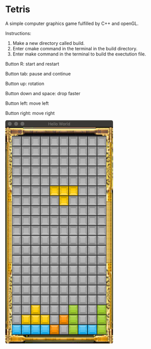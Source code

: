 # Tetris

A simple computer graphics game fulfilled by C++ and openGL.

Instructions: 

1. Make a new directory called build.
2. Enter cmake command in the terminal in the build directory.
3. Enter make command in the terminal to build the exectution file.

Button R: start and restart

Button tab: pause and continue

Button up: rotation

Button down and space: drop faster

Button left: move left

Button right: move right


![alt text](2.png)
